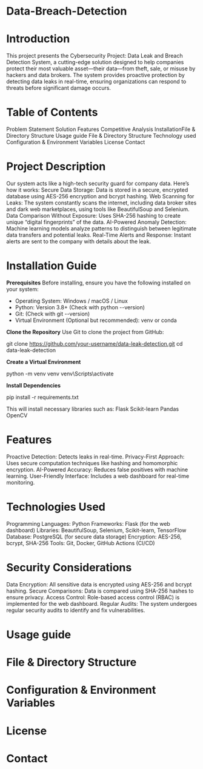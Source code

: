 # Data-Breach-Detection

# Introduction
This project presents the Cybersecurity Project: Data Leak and Breach Detection System, a cutting-edge solution designed to help companies protect their most valuable asset—their data—from theft, sale, or misuse by hackers and data brokers. The system provides proactive protection by detecting data leaks in real-time, ensuring organizations can respond to threats before significant damage occurs.

# Table of Contents
Problem Statement
Solution
Features
Competitive Analysis
InstallationFile & Directory Structure
Usage guide
File & Directory Structure
Technology used
Configuration & Environment Variables
License
Contact

# Project Description
Our system acts like a high-tech security guard for company data. Here’s how it works:
Secure Data Storage: Data is stored in a secure, encrypted database using AES-256 encryption and bcrypt hashing.
Web Scanning for Leaks: The system constantly scans the internet, including data broker sites and dark web marketplaces, using tools like BeautifulSoup and Selenium.
Data Comparison Without Exposure: Uses SHA-256 hashing to create unique “digital fingerprints” of the data.
AI-Powered Anomaly Detection: Machine learning models analyze patterns to distinguish between legitimate data transfers and potential leaks.
Real-Time Alerts and Response: Instant alerts are sent to the company with details about the leak.



# Installation Guide

**Prerequisites**
Before installing, ensure you have the following installed on your system:
- Operating System: Windows / macOS / Linux
- Python: Version 3.8+ (Check with python --version)
- Git: (Check with git --version)
- Virtual Environment (Optional but recommended): venv or conda

**Clone the Repository**
Use Git to clone the project from GitHub:

git clone https://github.com/your-username/data-leak-detection.git
cd data-leak-detection

**Create a Virtual Environment**

python -m venv venv
venv\Scripts\activate

**Install Dependencies**

pip install -r requirements.txt

This will install necessary libraries such as:
Flask 
Scikit-learn 
Pandas 
OpenCV 

# Features
Proactive Detection: Detects leaks in real-time.
Privacy-First Approach: Uses secure computation techniques like hashing and homomorphic encryption.
AI-Powered Accuracy: Reduces false positives with machine learning.
User-Friendly Interface: Includes a web dashboard for real-time monitoring.

# Technologies Used
Programming Languages: Python
Frameworks: Flask (for the web dashboard)
Libraries: BeautifulSoup, Selenium, Scikit-learn, TensorFlow
Database: PostgreSQL (for secure data storage)
Encryption: AES-256, bcrypt, SHA-256
Tools: Git, Docker, GitHub Actions (CI/CD)


# Security Considerations
Data Encryption: All sensitive data is encrypted using AES-256 and bcrypt hashing.
Secure Comparisons: Data is compared using SHA-256 hashes to ensure privacy.
Access Control: Role-based access control (RBAC) is implemented for the web dashboard.
Regular Audits: The system undergoes regular security audits to identify and fix vulnerabilities.

# Usage guide
# File & Directory Structure
# Configuration & Environment Variables
# License

# Contact
